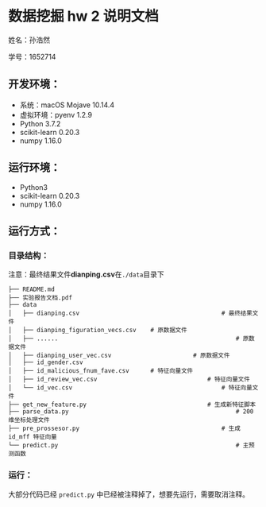 # 数据挖掘 hw 2 说明文档

姓名：孙浩然

学号：1652714

## 开发环境：

* 系统：macOS Mojave 10.14.4
* 虚拟环境：pyenv 1.2.9
* Python 3.7.2
* scikit-learn 0.20.3
* numpy 1.16.0

## 运行环境：

- Python3
- scikit-learn 0.20.3
- numpy 1.16.0

## 运行方式：

### 目录结构：

注意：最终结果文件**dianping.csv**在`./data`目录下

```
├── README.md
├── 实验报告文档.pdf
├── data
│   ├── dianping.csv										# 最终结果文件
│   ├── dianping_figuration_vecs.csv    # 原数据文件
│   ├── ......													# 原数据文件
│   ├── dianping_user_vec.csv						# 原数据文件
│   ├── id_gender.csv
│   ├── id_malicious_fnum_fave.csv      # 特征向量文件
│   ├── id_review_vec.csv								# 特征向量文件
│   └── id_vec.csv											# 特征向量文件
├── get_new_feature.py									# 生成新特征脚本
├── parse_data.py												# 200维坐标处理文件
├── pre_prossesor.py										# 生成 id_mff 特征向量
└── predict.py													# 主预测函数
```

### 运行：

大部分代码已经 `predict.py` 中已经被注释掉了，想要先运行，需要取消注释。

